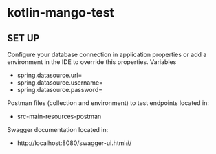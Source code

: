 # kotlin-mango-test

## SET UP

Configure your database connection in application properties or add a environment in the IDE to override this properties. Variables
- spring.datasource.url=
- spring.datasource.username=
- spring.datasource.password=
 
 
Postman files (collection and environment) to test endpoints located in:
- src-main-resources-postman


Swagger documentation located in:
- http://localhost:8080/swagger-ui.html#/
